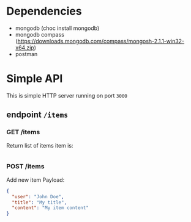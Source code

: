 # Dependencies
- mongodb  (choc install mongodb)
- mongodb compass (https://downloads.mongodb.com/compass/mongosh-2.1.1-win32-x64.zip)
- postman 


# Simple API
This is simple HTTP server running on port `3000`

## endpoint `/items`
### GET /items
Return list of items
item is:
```json

```
### POST /items
Add new item
Payload:

```json
{
  "user": "John Doe",
  "title": "My title",
  "content": "My item content"
}
```

